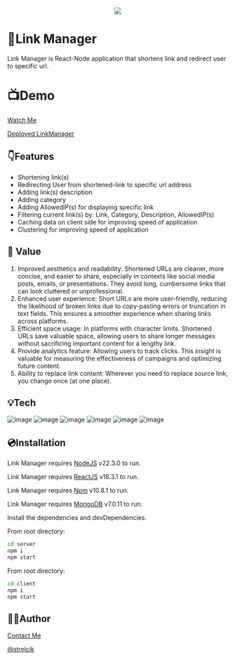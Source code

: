 <div style="text-align:center"><img src="https://i.imgur.com/2Bhf4cb.gif"/></div>

# 🔗Link Manager

Link Manager is React-Node application that shortens link and redirect user to specific url.

# 📺Demo
[Watch Me](https://youtu.be/vcKkCst-iHQ)

[Deployed LinkManager](https://lnkmngr.com/login)

## 👇Features

- Shortening link(s)
- Redirecting User from shortened-link to specific url address
- Adding link(s) description
- Adding category
- Adding AllowedIP(s) for displaying specific link
- Filtering current link(s) by: Link, Category, Description, AllowedIP(s)
- Caching data on client side for improving speed of application
- Clustering for improving speed of application

## &#127775; Value

1. Improved aesthetics and readability: Shortened URLs are cleaner, more concise, and easier to share, especially in contexts like social media posts, emails, or presentations. They avoid long, cumbersome links that can look cluttered or unprofessional.
2. Enhanced user experience: Short URLs are more user-friendly, reducing the likelihood of broken links due to copy-pasting errors or truncation in text fields. This ensures a smoother experience when sharing links across platforms.
3. Efficient space usage: In platforms with character limits. Shortened URLs save valuable space, allowing users to share longer messages without sacrificing important content for a lengthy link.
4. Provide analytics feature: Allowing users to track clicks. This insight is valuable for measuring the effectiveness of campaigns and optimizing future content.
5. Ability to replace link content: Wherever you need to replace source link, you change once (at one place).

## 💡Tech
![image](https://img.shields.io/badge/HTML5-E34F26?style=for-the-badge&logo=html5&logoColor=white)
![image](https://img.shields.io/badge/React-20232A?style=for-the-badge&logo=react&logoColor=61DAFB)
![image](https://img.shields.io/badge/Node%20js-339933?style=for-the-badge&logo=nodedotjs&logoColor=white)
![image](https://img.shields.io/badge/Express%20js-000000?style=for-the-badge&logo=express&logoColor=white)
![image](https://img.shields.io/badge/MongoDB-4EA94B?style=for-the-badge&logo=mongodb&logoColor=white)
![image](https://img.shields.io/badge/Material%20UI-007FFF?style=for-the-badge&logo=mui&logoColor=white)

## 💿Installation

Link Manager requires [NodeJS](https://nodejs.org/) v22.3.0 to run.

Link Manager requires [ReactJS](https://react.dev/) v18.3.1 to run.

Link Manager requires [Npm](https://www.npmjs.com/) v10.8.1 to run.

Link Manager requires [MongoDB](https://www.mongodb.com/) v7.0.11 to run.

Install the dependencies and devDependencies.

From root directory:
```sh
cd server
npm i
npm start
```

From root directory:

```sh
cd client
npm i
npm start
```

## 🙋‍♂️Author
[Contact Me](https://www.linkedin.com/in/bartosz-gabruś/)

[@strejcik](https://www.github.com/strejcik)
